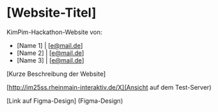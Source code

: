 # [Website-Titel]

KimPim-Hackathon-Website von:

* [Name 1] | [e@mail.de]
* [Name 2] | [e@mail.de]
* [Name 3] | [e@mail.de]


[Kurze Beschreibung der Website]

[http://im25ss.rheinmain-interaktiv.de/X](Ansicht auf dem Test-Server)

[Link auf Figma-Design] (Figma-Design)
